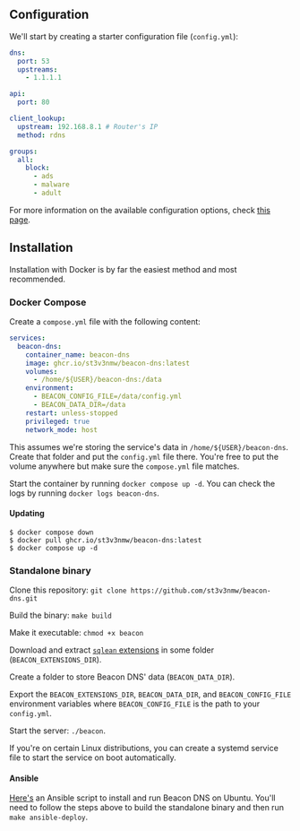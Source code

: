 ## Configuration

We'll start by creating a starter configuration file (`config.yml`):

```yaml
dns:
  port: 53
  upstreams:
    - 1.1.1.1

api:
  port: 80

client_lookup:
  upstream: 192.168.8.1 # Router's IP
  method: rdns

groups:
  all:
    block:
      - ads
      - malware
      - adult
```

For more information on the available configuration options, check [this page](config.md).

## Installation

Installation with Docker is by far the easiest method and most recommended.

### Docker Compose

Create a `compose.yml` file with the following content:

```yaml
services:
  beacon-dns:
    container_name: beacon-dns
    image: ghcr.io/st3v3nmw/beacon-dns:latest
    volumes:
      - /home/${USER}/beacon-dns:/data
    environment:
      - BEACON_CONFIG_FILE=/data/config.yml
      - BEACON_DATA_DIR=/data
    restart: unless-stopped
    privileged: true
    network_mode: host
```

This assumes we're storing the service's data in `/home/${USER}/beacon-dns`. Create that folder and put the `config.yml` file there.
You're free to put the volume anywhere but make sure the `compose.yml` file matches.

Start the container by running `docker compose up -d`. You can check the logs by running `docker logs beacon-dns`.

#### Updating

```console
$ docker compose down
$ docker pull ghcr.io/st3v3nmw/beacon-dns:latest
$ docker compose up -d
```

### Standalone binary

Clone this repository: `git clone https://github.com/st3v3nmw/beacon-dns.git`

Build the binary: `make build`

Make it executable: `chmod +x beacon`

Download and extract [`sqlean` extensions](https://github.com/nalgeon/sqlean/releases/) in some folder (`BEACON_EXTENSIONS_DIR`).

Create a folder to store Beacon DNS' data (`BEACON_DATA_DIR`).

Export the `BEACON_EXTENSIONS_DIR`, `BEACON_DATA_DIR`, and `BEACON_CONFIG_FILE` environment variables where `BEACON_CONFIG_FILE` is the path to your `config.yml`.

Start the server: `./beacon`.

If you're on certain Linux distributions, you can create a systemd service file to start the service on boot automatically.

#### Ansible

[Here's](https://github.com/st3v3nmw/beacon-dns/blob/main/deploy/ansible/ubuntu.yml) an Ansible script to install and run Beacon DNS on Ubuntu. You'll need to follow the steps above to build the standalone binary and then run `make ansible-deploy`.
